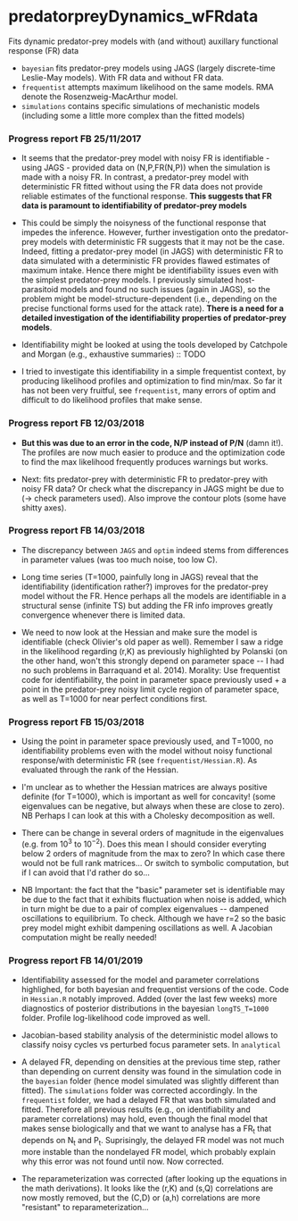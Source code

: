 # predatorpreyDynamics_wFRdata
Fits dynamic predator-prey models with (and without) auxillary functional response (FR) data

* ``bayesian`` fits predator-prey models using JAGS (largely discrete-time Leslie-May models). With FR data and without FR data. 
* ``frequentist`` attempts maximum likelihood on the same models. RMA denote the Rosenzweig-MacArthur model. 
* ``simulations`` contains specific simulations of mechanistic models (including some a little more complex than the fitted models)

### Progress report FB 25/11/2017

* It seems that the predator-prey model with noisy FR is identifiable - using JAGS - provided data on (N,P,FR(N,P)) when the simulation is made with a noisy FR. In contrast, a predator-prey model with deterministic FR fitted without using the FR data does not provide reliable estimates of the functional response. **This suggests that FR data is paramount to identifiability of predator-prey models**

* This could be simply the noisyness of the functional response that impedes the inference. However, further investigation onto the predator-prey models with deterministic FR suggests that it may not be the case. Indeed, fitting a predator-prey model (in JAGS) with deterministic FR to data simulated with a deterministic FR provides flawed estimates of maximum intake. Hence there might be identifiability issues even with the simplest predator-prey models. I previously simulated host-parasitoid models and found no such issues (again in JAGS), so the problem might be model-structure-dependent (i.e., depending on the precise functional forms used for the attack rate). **There is a need for a detailed investigation of the identifiability properties of predator-prey models**. 

* Identifiability might be looked at using the tools developed by Catchpole and Morgan (e.g., exhaustive summaries) :: TODO

* I tried to investigate this identifiability in a simple frequentist context, by producing likelihood profiles and optimization to find min/max. So far it has not been very fruitful, see ``frequentist``, many errors of optim and difficult to do likelihood profiles that make sense. 

### Progress report FB 12/03/2018

* **But this was due to an error in the code, N/P instead of P/N** (damn it!). The profiles are now much easier to produce and the optimization code to find the max likelihood frequently produces warnings but works. 

* Next: fits predator-prey with deterministic FR to predator-prey with noisy FR data? Or check what the discrepancy in JAGS might be due to (-> check parameters used). Also improve the contour plots (some have shitty axes). 

### Progress report FB 14/03/2018

* The discrepancy between ``JAGS`` and ``optim`` indeed stems from differences in parameter values (was too much noise, too low C). 

* Long time series (T=1000, painfully long in JAGS) reveal that the identifiability (identification rather?) improves for the predator-prey model without the FR. Hence perhaps all the models are identifiable in a structural sense (infinite TS) but adding the FR info improves greatly convergence whenever there is limited data. 

* We need to now look at the Hessian and make sure the model is identifiable (check Olivier's old paper as well). Remember I saw a ridge in the likelihood regarding (r,K) as previously highlighted by Polanski (on the other hand, won't this strongly depend on parameter space -- I had no such problems in Barraquand et al. 2014). Morality: Use frequentist code for identifiability, the point in parameter space previously used + a point in the predator-prey noisy limit cycle region of parameter space, as well as T=1000 for near perfect conditions first. 

### Progress report FB 15/03/2018

* Using the point in parameter space previously used, and T=1000, no identifiability problems even with the model without noisy functional response/with deterministic FR (see ``frequentist/Hessian.R``). As evaluated through the rank of the Hessian. 

* I'm unclear as to whether the Hessian matrices are always positive definite (for T=1000), which is important as well for concavity! (some eigenvalues can be negative, but always when these are close to zero). NB Perhaps I can look at this with a Cholesky decomposition as well. 

* There can be change in several orders of magnitude in the eigenvalues (e.g. from $10^3$ to $10^{-2}$). Does this mean I should consider everyting below 2 orders of magnitude from the max to zero? In which case there would not be full rank matrices... Or switch to symbolic computation, but if I can avoid that I'd rather do so... 

* NB Important: the fact that the "basic" parameter set is identifiable may be due to the fact that it exhibits fluctuation when noise is added, which in turn might be due to a pair of complex eigenvalues -- dampened oscillations to equilibrium. To check. Although we have r=2 so the basic prey model might exhibit dampening oscillations as well. A Jacobian computation might be really needed!

### Progress report FB 14/01/2019

* Identifiability assessed for the model and parameter correlations highlighed, for both bayesian and frequentist versions of the code. Code in ``Hessian.R`` notably improved. Added (over the last few weeks) more diagnostics of posterior distributions in the bayesian ``longTS_T=1000`` folder. Profile log-likelihood code improved as well. 

* Jacobian-based stability analysis of the deterministic model allows to classify noisy cycles vs perturbed focus parameter sets. In ``analytical``

* A delayed FR, depending on densities at the previous time step, rather than depending on current density was found in the simulation code in the ``bayesian`` folder (hence model simulated was slightly different than fitted). The ``simulations`` folder was corrected accordingly. In the ``frequentist`` folder, we had a delayed FR that was both simulated and fitted. Therefore all previous results (e.g., on identifiability and parameter correlations) may hold, even though the final model that makes sense biologically and that we want to analyse has a FR<sub>t</sub> that depends on N<sub>t</sub> and P<sub>t</sub>. Suprisingly, the delayed FR model was not much more instable than the nondelayed FR model, which probably explain why this error was not found until now. Now corrected. 

* The reparameterization was corrected (after looking up the equations in the math derivations). It looks like the (r,K) and (s,Q) correlations are now mostly removed, but the (C,D) or (a,h) correlations are more "resistant" to reparameterization...
